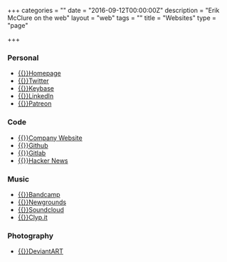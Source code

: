 +++
categories = ""
date = "2016-09-12T00:00:00Z"
description = "Erik McClure on the web"
layout = "web"
tags = ""
title = "Websites"
type = "page"

+++
### Personal
 * [{{<icon home fa-lg>}}Homepage](/)
 * [{{<icon twitter fa-lg>}}Twitter](https://twitter.com/blackhole0173)
 * [{{<icon key fa-lg>}}Keybase](https://keybase.io/blackhole)
 * [{{<icon linkedin fa-lg>}}LinkedIn](https://www.linkedin.com/in/erikmcclure/)
 * [{{<icon paypal fa-lg>}}Patreon](https://www.patreon.com/erikmcclure)
 
### Code
 * [{{<icon globe fa-lg>}}Company Website](http://fundament.software/)
 * [{{<icon github fa-lg>}}Github](https://github.com/erikmcclure)
 * [{{<icon gitlab fa-lg>}}Gitlab](https://gitlab.com/erikmcclure)
 * [{{<icon hacker-news fa-lg>}}Hacker News](https://news.ycombinator.com/user?id=blackhole)
 
### Music
  * [{{<icon bandcamp fa-lg>}}Bandcamp](https://erikmcclure.bandcamp.com/)
  * [{{<icon globe fa-lg>}}Newgrounds](https://erikmcclure.newgrounds.com/)
  * [{{<icon soundcloud fa-lg>}}Soundcloud](https://soundcloud.com/blackhole12)
  * [{{<icon music fa-lg>}}Clyp.it](https://clyp.it/user/0xgutex4)
  
### Photography
  * [{{<icon deviantart fa-lg>}}DeviantART](https://erikmcclure.deviantart.com/)